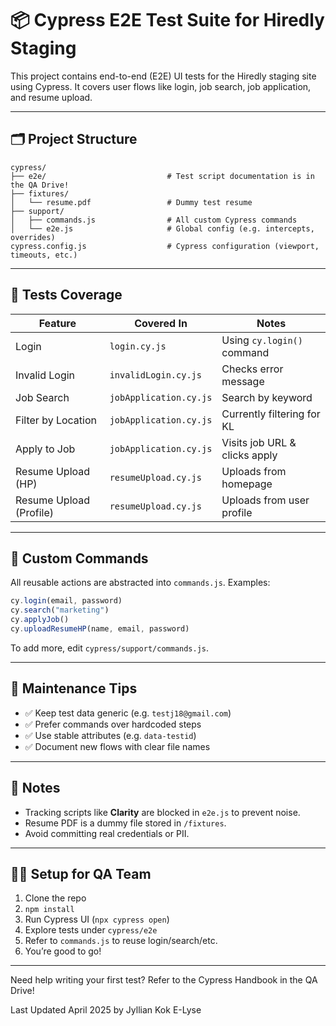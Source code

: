 # 📦 Cypress E2E Test Suite for Hiredly Staging

This project contains end-to-end (E2E) UI tests for the Hiredly staging site using Cypress. It covers user flows like login, job search, job application, and resume upload.

---

## 🗂 Project Structure

```
cypress/
├── e2e/                           # Test script documentation is in the QA Drive!
├── fixtures/
│   └── resume.pdf                 # Dummy test resume
├── support/
│   ├── commands.js                # All custom Cypress commands
│   └── e2e.js                     # Global config (e.g. intercepts, overrides)
cypress.config.js                  # Cypress configuration (viewport, timeouts, etc.)
```

---

## 🧪 Tests Coverage

| Feature              | Covered In                | Notes                              |
|---------------------|---------------------------|------------------------------------|
| Login               | `login.cy.js`             | Using `cy.login()` command         |
| Invalid Login       | `invalidLogin.cy.js`      | Checks error message               |
| Job Search          | `jobApplication.cy.js`    | Search by keyword                  |
| Filter by Location  | `jobApplication.cy.js`    | Currently filtering for KL         |
| Apply to Job        | `jobApplication.cy.js`    | Visits job URL & clicks apply      |
| Resume Upload (HP)  | `resumeUpload.cy.js`      | Uploads from homepage              |
| Resume Upload (Profile) | `resumeUpload.cy.js` | Uploads from user profile          |

---

## 🧠 Custom Commands

All reusable actions are abstracted into `commands.js`. Examples:

```js
cy.login(email, password)
cy.search("marketing")
cy.applyJob()
cy.uploadResumeHP(name, email, password)
```

To add more, edit `cypress/support/commands.js`.

---

## 🧹 Maintenance Tips

- ✅ Keep test data generic (e.g. `testj18@gmail.com`)
- ✅ Prefer commands over hardcoded steps
- ✅ Use stable attributes (e.g. `data-testid`)
- ✅ Document new flows with clear file names

---

## 📎 Notes

- Tracking scripts like **Clarity** are blocked in `e2e.js` to prevent noise.
- Resume PDF is a dummy file stored in `/fixtures`.
- Avoid committing real credentials or PII.

---

## 👩‍💻 Setup for QA Team

1. Clone the repo
2. `npm install`
3. Run Cypress UI (`npx cypress open`)
4. Explore tests under `cypress/e2e`
5. Refer to `commands.js` to reuse login/search/etc.
6. You’re good to go!

---

Need help writing your first test? Refer to the Cypress Handbook in the QA Drive! 

Last Updated April 2025 by Jyllian Kok E-Lyse
